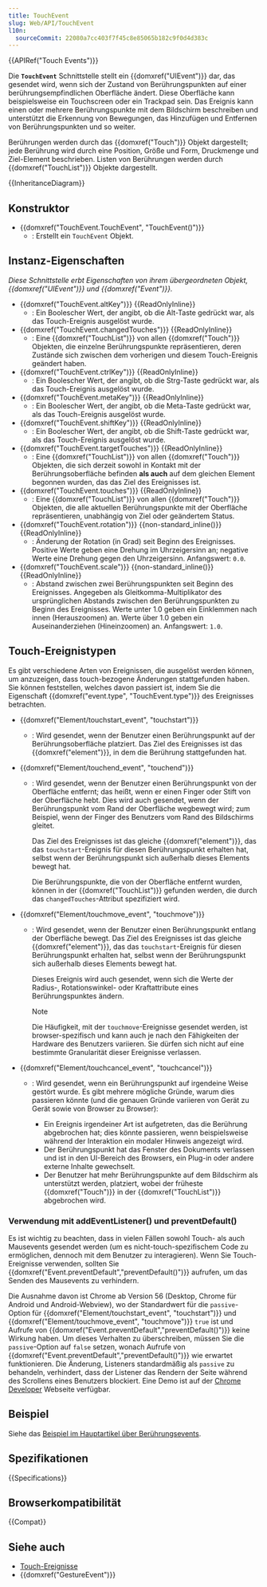 ```yaml
---
title: TouchEvent
slug: Web/API/TouchEvent
l10n:
  sourceCommit: 22080a7cc403f7f45c8e85065b182c9f0d4d383c
---
```


{{APIRef("Touch Events")}}

Die **`TouchEvent`** Schnittstelle stellt ein {{domxref("UIEvent")}} dar, das gesendet wird, wenn sich der Zustand von Berührungspunkten auf einer berührungsempfindlichen Oberfläche ändert. Diese Oberfläche kann beispielsweise ein Touchscreen oder ein Trackpad sein. Das Ereignis kann einen oder mehrere Berührungspunkte mit dem Bildschirm beschreiben und unterstützt die Erkennung von Bewegungen, das Hinzufügen und Entfernen von Berührungspunkten und so weiter.

Berührungen werden durch das {{domxref("Touch")}} Objekt dargestellt; jede Berührung wird durch eine Position, Größe und Form, Druckmenge und Ziel-Element beschrieben. Listen von Berührungen werden durch {{domxref("TouchList")}} Objekte dargestellt.

{{InheritanceDiagram}}

## Konstruktor

- {{domxref("TouchEvent.TouchEvent", "TouchEvent()")}}
  - : Erstellt ein `TouchEvent` Objekt.

## Instanz-Eigenschaften

_Diese Schnittstelle erbt Eigenschaften von ihrem übergeordneten Objekt, {{domxref("UIEvent")}} und {{domxref("Event")}}._

- {{domxref("TouchEvent.altKey")}} {{ReadOnlyInline}}
  - : Ein Boolescher Wert, der angibt, ob die Alt-Taste gedrückt war, als das Touch-Ereignis ausgelöst wurde.
- {{domxref("TouchEvent.changedTouches")}} {{ReadOnlyInline}}
  - : Eine {{domxref("TouchList")}} von allen {{domxref("Touch")}} Objekten, die einzelne Berührungspunkte repräsentieren, deren Zustände sich zwischen dem vorherigen und diesem Touch-Ereignis geändert haben.
- {{domxref("TouchEvent.ctrlKey")}} {{ReadOnlyInline}}
  - : Ein Boolescher Wert, der angibt, ob die Strg-Taste gedrückt war, als das Touch-Ereignis ausgelöst wurde.
- {{domxref("TouchEvent.metaKey")}} {{ReadOnlyInline}}
  - : Ein Boolescher Wert, der angibt, ob die Meta-Taste gedrückt war, als das Touch-Ereignis ausgelöst wurde.
- {{domxref("TouchEvent.shiftKey")}} {{ReadOnlyInline}}
  - : Ein Boolescher Wert, der angibt, ob die Shift-Taste gedrückt war, als das Touch-Ereignis ausgelöst wurde.
- {{domxref("TouchEvent.targetTouches")}} {{ReadOnlyInline}}
  - : Eine {{domxref("TouchList")}} von allen {{domxref("Touch")}} Objekten, die sich derzeit sowohl in Kontakt mit der Berührungsoberfläche befinden **als auch** auf dem gleichen Element begonnen wurden, das das Ziel des Ereignisses ist.
- {{domxref("TouchEvent.touches")}} {{ReadOnlyInline}}
  - : Eine {{domxref("TouchList")}} von allen {{domxref("Touch")}} Objekten, die alle aktuellen Berührungspunkte mit der Oberfläche repräsentieren, unabhängig von Ziel oder geändertem Status.
- {{domxref("TouchEvent.rotation")}} {{non-standard_inline()}} {{ReadOnlyInline}}
  - : Änderung der Rotation (in Grad) seit Beginn des Ereignisses. Positive Werte geben eine Drehung im Uhrzeigersinn an; negative Werte eine Drehung gegen den Uhrzeigersinn. Anfangswert: `0.0`.
- {{domxref("TouchEvent.scale")}} {{non-standard_inline()}} {{ReadOnlyInline}}
  - : Abstand zwischen zwei Berührungspunkten seit Beginn des Ereignisses. Angegeben als Gleitkomma-Multiplikator des ursprünglichen Abstands zwischen den Berührungspunkten zu Beginn des Ereignisses. Werte unter 1.0 geben ein Einklemmen nach innen (Herauszoomen) an. Werte über 1.0 geben ein Auseinanderziehen (Hineinzoomen) an. Anfangswert: `1.0`.

## Touch-Ereignistypen

Es gibt verschiedene Arten von Ereignissen, die ausgelöst werden können, um anzuzeigen, dass touch-bezogene Änderungen stattgefunden haben. Sie können feststellen, welches davon passiert ist, indem Sie die Eigenschaft {{domxref("event.type", "TouchEvent.type")}} des Ereignisses betrachten.

- {{domxref("Element/touchstart_event", "touchstart")}}
  - : Wird gesendet, wenn der Benutzer einen Berührungspunkt auf der Berührungsoberfläche platziert. Das Ziel des Ereignisses ist das {{domxref("element")}}, in dem die Berührung stattgefunden hat.
- {{domxref("Element/touchend_event", "touchend")}}

  - : Wird gesendet, wenn der Benutzer einen Berührungspunkt von der Oberfläche entfernt; das heißt, wenn er einen Finger oder Stift von der Oberfläche hebt. Dies wird auch gesendet, wenn der Berührungspunkt vom Rand der Oberfläche wegbewegt wird; zum Beispiel, wenn der Finger des Benutzers vom Rand des Bildschirms gleitet.

    Das Ziel des Ereignisses ist das gleiche {{domxref("element")}}, das das `touchstart`-Ereignis für diesen Berührungspunkt erhalten hat, selbst wenn der Berührungspunkt sich außerhalb dieses Elements bewegt hat.

    Die Berührungspunkte, die von der Oberfläche entfernt wurden, können in der {{domxref("TouchList")}} gefunden werden, die durch das `changedTouches`-Attribut spezifiziert wird.

- {{domxref("Element/touchmove_event", "touchmove")}}

  - : Wird gesendet, wenn der Benutzer einen Berührungspunkt entlang der Oberfläche bewegt. Das Ziel des Ereignisses ist das gleiche {{domxref("element")}}, das das `touchstart`-Ereignis für diesen Berührungspunkt erhalten hat, selbst wenn der Berührungspunkt sich außerhalb dieses Elements bewegt hat.

    Dieses Ereignis wird auch gesendet, wenn sich die Werte der Radius-, Rotationswinkel- oder Kraftattribute eines Berührungspunktes ändern.

    > [!NOTE]
    > Die Häufigkeit, mit der `touchmove`-Ereignisse gesendet werden, ist browser-spezifisch und kann auch je nach den Fähigkeiten der Hardware des Benutzers variieren. Sie dürfen sich nicht auf eine bestimmte Granularität dieser Ereignisse verlassen.

- {{domxref("Element/touchcancel_event", "touchcancel")}}

  - : Wird gesendet, wenn ein Berührungspunkt auf irgendeine Weise gestört wurde. Es gibt mehrere mögliche Gründe, warum dies passieren könnte (und die genauen Gründe variieren von Gerät zu Gerät sowie von Browser zu Browser):

    - Ein Ereignis irgendeiner Art ist aufgetreten, das die Berührung abgebrochen hat; dies könnte passieren, wenn beispielsweise während der Interaktion ein modaler Hinweis angezeigt wird.
    - Der Berührungspunkt hat das Fenster des Dokuments verlassen und ist in den UI-Bereich des Browsers, ein Plug-in oder andere externe Inhalte gewechselt.
    - Der Benutzer hat mehr Berührungspunkte auf dem Bildschirm als unterstützt werden, platziert, wobei der früheste {{domxref("Touch")}} in der {{domxref("TouchList")}} abgebrochen wird.

### Verwendung mit addEventListener() und preventDefault()

Es ist wichtig zu beachten, dass in vielen Fällen sowohl Touch- als auch Mausevents gesendet werden (um es nicht-touch-spezifischem Code zu ermöglichen, dennoch mit dem Benutzer zu interagieren). Wenn Sie Touch-Ereignisse verwenden, sollten Sie {{domxref("Event.preventDefault","preventDefault()")}} aufrufen, um das Senden des Mausevents zu verhindern.

Die Ausnahme davon ist Chrome ab Version 56 (Desktop, Chrome für Android und Android-Webview), wo der Standardwert für die `passive`-Option für {{domxref("Element/touchstart_event", "touchstart")}} und {{domxref("Element/touchmove_event", "touchmove")}} `true` ist und Aufrufe von {{domxref("Event.preventDefault","preventDefault()")}} keine Wirkung haben. Um dieses Verhalten zu überschreiben, müssen Sie die `passive`-Option auf `false` setzen, wonach Aufrufe von {{domxref("Event.preventDefault","preventDefault()")}} wie erwartet funktionieren. Die Änderung, Listeners standardmäßig als `passive` zu behandeln, verhindert, dass der Listener das Rendern der Seite während des Scrollens eines Benutzers blockiert. Eine Demo ist auf der [Chrome Developer](https://developer.chrome.com/blog/passive-event-listeners/) Webseite verfügbar.

## Beispiel

Siehe das [Beispiel im Hauptartikel über Berührungsevents](/de/docs/Web/API/Touch_events#example).

## Spezifikationen

{{Specifications}}

## Browserkompatibilität

{{Compat}}

## Siehe auch

- [Touch-Ereignisse](/de/docs/Web/API/Touch_events)
- {{domxref("GestureEvent")}}
